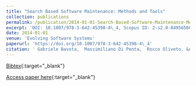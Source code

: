 ```yaml
---
title: "Search Based Software Maintenance: Methods and Tools"
collection: publications
permalink: /publication/2014-01-01-Search-Based-Software-Maintenance-Methods-and-Tools
excerpt: 'DOI: 10.1007/978-3-642-45398-4\_4, Scopus ID: 2-s2.0-84956560007, Cited by: 7'
date: 2014-01-01
venue: 'Evolving Software Systems'
paperurl: 'https://doi.org/10.1007/978-3-642-45398-4\_4'
citation: ' Gabriele Bavota,  Massimiliano Di Penta,  Rocco Oliveto, &quot;Search Based Software Maintenance: Methods and Tools.&quot; Evolving Software Systems, 2014.'
---
```

[Bibtex](https://dblp.org/rec/bib/books/sp/ess14/BavotaPO14){:target="_blank"}

[Access paper here](https://doi.org/10.1007/978-3-642-45398-4\_4){:target="_blank"}
